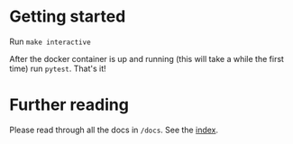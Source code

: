# Getting started

Run `make interactive`

After the docker container is up and running (this will take a while the first time) run `pytest`. That's it!

# Further reading
Please read through all the docs in `/docs`. See the [index](./docs/INDEX.md).
